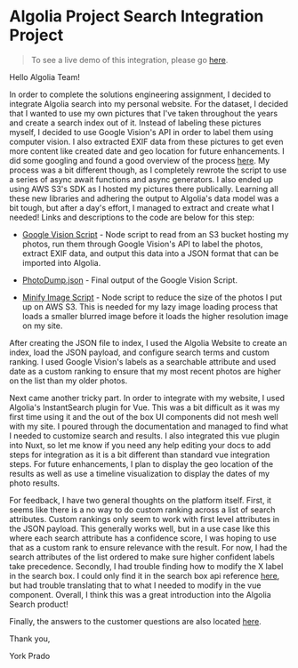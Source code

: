 # Algolia Project Search Integration Project

> To see a live demo of this integration, please go [here](https://yorkprado.com/photodump). 

Hello Algolia Team!

In order to complete the solutions engineering assignment, I decided to integrate Algolia search into my personal website. For the dataset, I decided that I wanted to use my own pictures that I've taken throughout the years and create a search index out of it. Instead of labeling these pictures myself, I decided to use Google Vision's API in order to label them using computer vision. I also extracted EXIF data from these pictures to get even more content like created date and geo location for future enhancements. I did some googling and found a good overview of the process [here](https://dev.to/martyndavies/building-an-image-search-with-algolia--googles-vision-api-37gm). My process was a bit different though, as I completely rewrote the script to use a series of async await functions and async generators. I also ended up using AWS S3's SDK as I hosted my pictures there publically. Learning all these new libraries and adhering the output to Algolia's data model was a bit tough, but after a day's effort, I managed to extract and create what I needed! Links and descriptions to the code are below for this step:

* [Google Vision Script](https://github.com/Yoprado/ToolSets/blob/master/GoogleVisionScript.js) - Node script to read from an S3 bucket hosting my photos, run them through Google Vision's API to label the photos, extract EXIF data, and output this data into a JSON format that can be imported into Algolia.

* [PhotoDump.json](https://github.com/Yoprado/ToolSets/blob/master/PhotoDump.json) - Final output of the Google Vision Script.

* [Minify Image Script](https://github.com/Yoprado/ToolSets/blob/master/imageminify.js) - Node script to reduce the size of the photos I put up on AWS S3. This is needed for my lazy image loading process that loads a smaller blurred image before it loads the higher resolution image on my site. 

After creating the JSON file to index, I used the Algolia Website to create an index, load the JSON payload, and configure search terms and custom ranking. I used Google Vision's labels as a searchable attribute and used date as a custom ranking to ensure that my most recent photos are higher on the list than my older photos. 

Next came another tricky part. In order to integrate with my website, I used Algolia's InstantSearch plugin for Vue. This was a bit difficult as it was my first time using it and the out of the box UI components did not mesh well with my site. I poured through the documentation and managed to find what I needed to customize search and results. I also integrated this vue plugin into Nuxt, so let me know if you need any help editing your docs to add steps for integration as it is a bit different than standard vue integration steps. For future enhancements, I plan to display the geo location of the results as well as use a timeline visualization to display the dates of my photo results. 

For feedback, I have two general thoughts on the platform itself. First, it seems like there is a no way to do custom ranking across a list of search attributes. Custom rankings only seem to work with first level attributes in the JSON payload. This generally works well, but in a use case like this where each search attribute has a confidence score, I was hoping to use that as a custom rank to ensure relevance with the result. For now, I had the search attributes of the list ordered to make sure higher confident labels take precedence. Secondly, I had trouble finding how to modify the X label in the search box. I could only find it in the search box api reference [here](https://www.algolia.com/doc/api-reference/widgets/search-box/js/), but had trouble translating that to what I needed to modify in the vue component. Overall, I think this was a great introduction into the Algolia Search product!

Finally, the answers to the customer questions are also located [here](https://github.com/Yoprado/YorkPrado.Com/tree/master/algoliacustomerquestions). 

Thank you,

York Prado